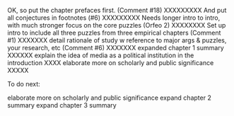 OK, so put the chapter prefaces first. (Comment #18) XXXXXXXXX
And put all conjectures in footnotes (#6) XXXXXXXXX
Needs longer intro to intro, with much stronger focus on the core puzzles (Orfeo 2) XXXXXXXX
Set up intro to include all three puzzles from three empirical chapters (Comment #1) XXXXXXX
detail rationale of study w reference to major args & puzzles, your research, etc (Comment #6) XXXXXXX
expanded chapter 1 summary XXXXXX
explain the idea of media as a political institution in the introduction XXXX
elaborate more on scholarly and public significance XXXXX

To do next:

elaborate more on scholarly and public significance 
expand chapter 2 summary
expand chapter 3 summary
